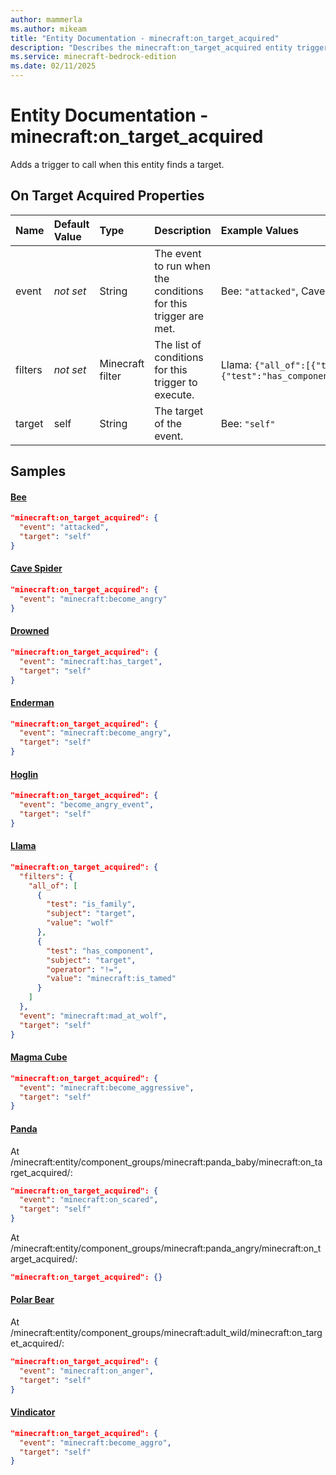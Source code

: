 ```yaml
---
author: mammerla
ms.author: mikeam
title: "Entity Documentation - minecraft:on_target_acquired"
description: "Describes the minecraft:on_target_acquired entity trigger"
ms.service: minecraft-bedrock-edition
ms.date: 02/11/2025 
---
```


# Entity Documentation - minecraft:on_target_acquired

Adds a trigger to call when this entity finds a target.


## On Target Acquired Properties

|Name       |Default Value |Type |Description |Example Values |
|:----------|:-------------|:----|:-----------|:------------- |
| event | *not set* | String | The event to run when the conditions for this trigger are met. | Bee: `"attacked"`, Cave Spider: `"minecraft:become_angry"`, Drowned: `"minecraft:has_target"` | 
| filters | *not set* | Minecraft filter | The list of conditions for this trigger to execute. | Llama: `{"all_of":[{"test":"is_family","subject":"target","value":"wolf"},{"test":"has_component","subject":"target","operator":"!=","value":"minecraft:is_tamed"}]}` | 
| target | self | String | The target of the event. | Bee: `"self"` | 

## Samples

#### [Bee](https://github.com/Mojang/bedrock-samples/tree/preview/behavior_pack/entities/bee.json)


```json
"minecraft:on_target_acquired": {
  "event": "attacked",
  "target": "self"
}
```

#### [Cave Spider](https://github.com/Mojang/bedrock-samples/tree/preview/behavior_pack/entities/cave_spider.json)


```json
"minecraft:on_target_acquired": {
  "event": "minecraft:become_angry"
}
```

#### [Drowned](https://github.com/Mojang/bedrock-samples/tree/preview/behavior_pack/entities/drowned.json)


```json
"minecraft:on_target_acquired": {
  "event": "minecraft:has_target",
  "target": "self"
}
```

#### [Enderman](https://github.com/Mojang/bedrock-samples/tree/preview/behavior_pack/entities/enderman.json)


```json
"minecraft:on_target_acquired": {
  "event": "minecraft:become_angry",
  "target": "self"
}
```

#### [Hoglin](https://github.com/Mojang/bedrock-samples/tree/preview/behavior_pack/entities/hoglin.json)


```json
"minecraft:on_target_acquired": {
  "event": "become_angry_event",
  "target": "self"
}
```

#### [Llama](https://github.com/Mojang/bedrock-samples/tree/preview/behavior_pack/entities/llama.json)


```json
"minecraft:on_target_acquired": {
  "filters": {
    "all_of": [
      {
        "test": "is_family",
        "subject": "target",
        "value": "wolf"
      },
      {
        "test": "has_component",
        "subject": "target",
        "operator": "!=",
        "value": "minecraft:is_tamed"
      }
    ]
  },
  "event": "minecraft:mad_at_wolf",
  "target": "self"
}
```

#### [Magma Cube](https://github.com/Mojang/bedrock-samples/tree/preview/behavior_pack/entities/magma_cube.json)


```json
"minecraft:on_target_acquired": {
  "event": "minecraft:become_aggressive",
  "target": "self"
}
```

#### [Panda](https://github.com/Mojang/bedrock-samples/tree/preview/behavior_pack/entities/panda.json)

At /minecraft:entity/component_groups/minecraft:panda_baby/minecraft:on_target_acquired/: 

```json
"minecraft:on_target_acquired": {
  "event": "minecraft:on_scared",
  "target": "self"
}
```

At /minecraft:entity/component_groups/minecraft:panda_angry/minecraft:on_target_acquired/: 

```json
"minecraft:on_target_acquired": {}
```

#### [Polar Bear](https://github.com/Mojang/bedrock-samples/tree/preview/behavior_pack/entities/polar_bear.json)

At /minecraft:entity/component_groups/minecraft:adult_wild/minecraft:on_target_acquired/: 

```json
"minecraft:on_target_acquired": {
  "event": "minecraft:on_anger",
  "target": "self"
}
```

#### [Vindicator](https://github.com/Mojang/bedrock-samples/tree/preview/behavior_pack/entities/vindicator.json)


```json
"minecraft:on_target_acquired": {
  "event": "minecraft:become_aggro",
  "target": "self"
}
```
